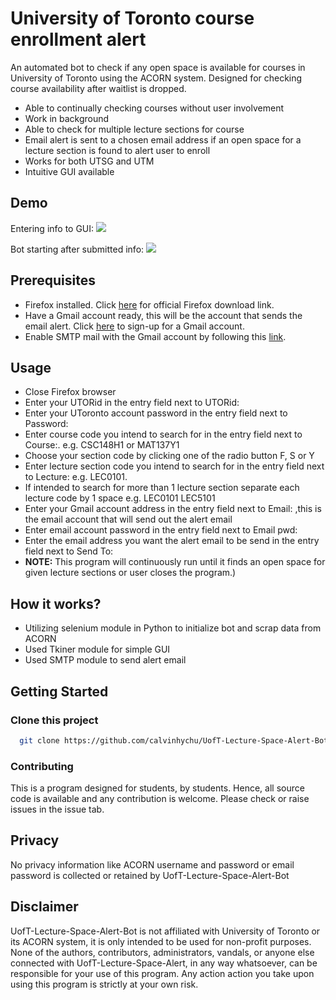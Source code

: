 # University of Toronto course enrollment alert

An automated bot to check if any open space is available for courses in University of Toronto using the ACORN system. Designed for checking course availability after waitlist is dropped.

- Able to continually checking courses without user involvement
- Work in background
- Able to check for multiple lecture sections for course
- Email alert is sent to a chosen email address if an open space for a lecture section is found to alert user to enroll
- Works for both UTSG and UTM
- Intuitive GUI available

## Demo 
Entering info to GUI:
<img src="./misc/demo1.gif"/>

Bot starting after submitted info:
<img src="./misc/demo2.gif">

## Prerequisites
- Firefox installed. Click [here](https://www.mozilla.org/en-US/firefox/new/) for official Firefox download link.
- Have a Gmail account ready, this will be the account that sends the email alert. Click [here](https://accounts.google.com/signup?hl=en) to sign-up for a Gmail account.
- Enable SMTP mail with the Gmail account by following this [link](https://www.youtube.com/watch?v=D-NYmDWiFjU).

## Usage
- Close Firefox browser
- Enter your UTORid in the entry field next to UTORid:
- Enter your UToronto account password in the entry field next to Password:
- Enter course code you intend to search for in the entry field next to Course:. e.g. CSC148H1 or MAT137Y1
- Choose your section code by clicking one of the radio button F, S or Y
- Enter lecture section code you intend to search for in the entry field next to Lecture: e.g. LEC0101.
- If intended to search for more than 1 lecture section separate each lecture code by 1 space e.g. LEC0101 LEC5101
- Enter your Gmail account address in the entry field next to Email: ,this is the email account that will send out the alert email
- Enter email account password in the entry field next to Email pwd: 
- Enter the email address you want the alert email to be send in the entry field next to Send To:
- <b>NOTE:</b> This program will continuously run until it finds an open space for given lecture sections or user closes the program.)

## How it works?
- Utilizing selenium module in Python to initialize bot and scrap data from ACORN
- Used Tkiner module for simple GUI
- Used SMTP module to send alert email

## Getting Started

### Clone this project

```bash
  git clone https://github.com/calvinhychu/UofT-Lecture-Space-Alert-Bot/
```
### Contributing
This is a program designed for students, by students. Hence, all source code is available and any contribution is welcome. Please check or raise issues in the issue tab.

## Privacy
No privacy information like ACORN username and password or email password is collected or retained by UofT-Lecture-Space-Alert-Bot

## Disclaimer
UofT-Lecture-Space-Alert-Bot is not affiliated with University of Toronto or its ACORN system, it is only intended to be used for non-profit purposes.
None of the authors, contributors, administrators, vandals, or anyone else connected with UofT-Lecture-Space-Alert, in any way whatsoever, can be responsible for your use of this program. Any action action you take upon using this program is strictly at your own risk.